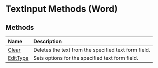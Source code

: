 
# TextInput Methods (Word)

## Methods



|**Name**|**Description**|
|:-----|:-----|
|[Clear](863fc6e4-efb6-3d3a-5f4f-19caab70f44f.md)|Deletes the text from the specified text form field.|
|[EditType](edd9efba-ca77-3f2f-021e-89e86ac9efc8.md)|Sets options for the specified text form field.|
